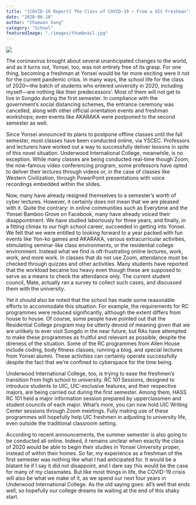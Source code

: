 ```yaml
---
title: "[COVID-19 Report] The Class of COVID-19 – From a UIC Freshman’s Perspective"
date: "2020-06-18"
author: "Chaewon Sung"
category: "School"
featuredImage: "./images/thumbnail.jpg"
---
```


![](/images/thumbnail.jpg)

The coronavirus brought about several unanticipated changes to the world, and as it turns out, Yonsei, too, was not entirely free of its grasp. For one thing, becoming a freshman at Yonsei would be far more exciting were it not for the current pandemic crisis. In many ways, the school life for the class of 2020—the batch of students who entered university in 2020, including myself—are nothing like their predecessors’. Most of them will not get to live in Songdo during the first semester. In compliance with the government’s social distancing schemes, the entrance ceremony was cancelled, along with other official orientation events and freshman workshops; even events like AKARAKA were postponed to the second semester as well.

Since Yonsei announced its plans to postpone offline classes until the fall semester, most classes have been conducted online, via YSCEC. Professors and lecturers have worked out a way to successfully deliver lessons in spite of this novel situation. Underwood International College, meanwhile, is no exception. While many classes are being conducted real-time though Zoom, the now-famous video conferencing program, some professors have opted to deliver their lectures through videos or, in the case of classes like Western Civilization, through PowerPoint presentations with voice recordings embedded within the slides.

Now, many have already resigned themselves to a semester’s worth of cyber lectures. However, it certainly does not mean that we are pleased with it. Quite the contrary: in online communities such as Everytime and the Yonsei Bamboo Grove on Facebook, many have already voiced their disappointment. We have studied laboriously for three years, and finally, in a fitting climax to our high school career, succeeded in getting into Yonsei. We felt that we were entitled to looking forward to a year packed with fun events like Yon-ko games and AKARAKA, various extracurricular activities, stimulating seminar-like class environments, or the residential college environment. Instead what we find is oft-frustrating online lectures, work, work, and more work. In classes that do not use Zoom, attendance must be checked through quizzes and other activities. Many students have reported that the workload became too heavy even though these are supposed to serve as a means to check the attendance only. The current student council, Mate, actually ran a survey to collect such cases, and discussed them with the university.

Yet it should also be noted that the school has made some reasonable efforts to accommodate this situation. For example, the requirements for RC programmes were reduced significantly, although the extent differs from house to house. Of course, some people have pointed out that the Residential College program may be utterly devoid of meaning given that we are unlikely to ever visit Songdo in the near future, but RAs have attempted to make these programmes as fruitful and relevant as possible, despite the direness of the situation. Some of the RC programmes from Allen House include coding, body fitness classes, running a blog, and special lectures from Yonsei alumni. These activities can certainly operate successfully despite the fact that we’re confined to cyberspace for the time being.

Underwood International College, too, is trying to ease the freshmen’s transition from high school to university. RC 101 Sessions, designed to introduce students to UIC, UIC-exclusive features, and their respective majors, are being carried out during the first semester. Among them, HASS RC 101 held a major information session prepared by upperclassmen and student councils of each major. What’s more, you can now hold UIC Writing Center sessions through Zoom meetings. Fully making use of these programmes will hopefully help UIC freshmen in adjusting to university life, even outside the traditional classroom setting.

According to recent announcements, the summer semester is also going to be conducted all online. Indeed, it remains unclear when exactly the class of 2020 would be able to begin their studies in Yonsei University proper, instead of within their homes. So far, my experience as a freshman of the first semester was nothing like what I had anticipated for. It would be a blatant lie if I say it did not disappoint, and I dare say this would be the case for many of my classmates. But like most things in life, the COVID-19 crisis will also be what we make of it, as we spend our next four years in Underwood International College. As the old saying goes: all’s well that ends well, so hopefully our college dreams lie waiting at the end of this shaky start.
